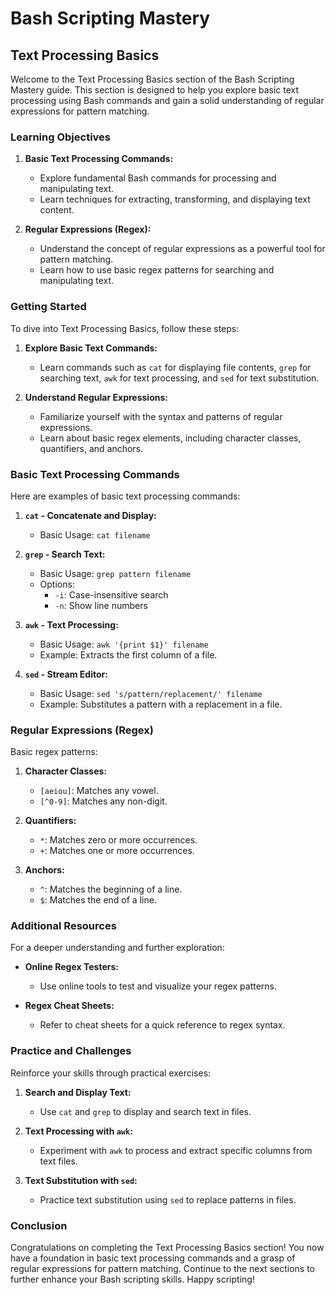 # Bash Scripting Mastery

## Text Processing Basics

Welcome to the Text Processing Basics section of the Bash Scripting Mastery guide. This section is designed to help you explore basic text processing using Bash commands and gain a solid understanding of regular expressions for pattern matching.

### Learning Objectives

1. **Basic Text Processing Commands:**
    - Explore fundamental Bash commands for processing and manipulating text.
    - Learn techniques for extracting, transforming, and displaying text content.

2. **Regular Expressions (Regex):**
    - Understand the concept of regular expressions as a powerful tool for pattern matching.
    - Learn how to use basic regex patterns for searching and manipulating text.

### Getting Started

To dive into Text Processing Basics, follow these steps:

1. **Explore Basic Text Commands:**
    - Learn commands such as `cat` for displaying file contents, `grep` for searching text, `awk` for text processing, and `sed` for text substitution.

2. **Understand Regular Expressions:**
    - Familiarize yourself with the syntax and patterns of regular expressions.
    - Learn about basic regex elements, including character classes, quantifiers, and anchors.

### Basic Text Processing Commands

Here are examples of basic text processing commands:

1. **`cat` - Concatenate and Display:**
    - Basic Usage: `cat filename`

2. **`grep` - Search Text:**
    - Basic Usage: `grep pattern filename`
    - Options:
        - `-i`: Case-insensitive search
        - `-n`: Show line numbers

3. **`awk` - Text Processing:**
    - Basic Usage: `awk '{print $1}' filename`
    - Example: Extracts the first column of a file.

4. **`sed` - Stream Editor:**
    - Basic Usage: `sed 's/pattern/replacement/' filename`
    - Example: Substitutes a pattern with a replacement in a file.

### Regular Expressions (Regex)

Basic regex patterns:

1. **Character Classes:**
    - `[aeiou]`: Matches any vowel.
    - `[^0-9]`: Matches any non-digit.

2. **Quantifiers:**
    - `*`: Matches zero or more occurrences.
    - `+`: Matches one or more occurrences.

3. **Anchors:**
    - `^`: Matches the beginning of a line.
    - `$`: Matches the end of a line.

### Additional Resources

For a deeper understanding and further exploration:

- **Online Regex Testers:**
    - Use online tools to test and visualize your regex patterns.

- **Regex Cheat Sheets:**
    - Refer to cheat sheets for a quick reference to regex syntax.

### Practice and Challenges

Reinforce your skills through practical exercises:

1. **Search and Display Text:**
    - Use `cat` and `grep` to display and search text in files.

2. **Text Processing with `awk`:**
    - Experiment with `awk` to process and extract specific columns from text files.

3. **Text Substitution with `sed`:**
    - Practice text substitution using `sed` to replace patterns in files.

### Conclusion

Congratulations on completing the Text Processing Basics section! You now have a foundation in basic text processing commands and a grasp of regular expressions for pattern matching. Continue to the next sections to further enhance your Bash scripting skills. Happy scripting!